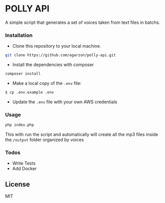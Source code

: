 
# POLLY API

A simple script that generates a set of voices taken from text files in batchs.

### Installation

- Clone this repository to your local machine.
```sh
git clone https://github.com/agarzon/polly-api.git
```
- Install the dependencies with composer
```sh
composer install
```
- Make a local copy of the `.env` file:
```sh
$ cp .env.example .env
```

- Update the `.env` file with your own AWS credentials


### Usage

```sh
php index.php
```
This with run the script and automatically will create all the mp3 files inside the `/output` folder organized by voices

### Todos

 - Write  Tests
 - Add Docker

License
----

MIT
